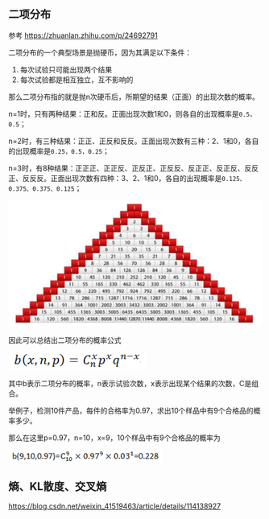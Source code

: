 ## 二项分布

参考 https://zhuanlan.zhihu.com/p/24692791

二项分布的一个典型场景是抛硬币，因为其满足以下条件：

1. 每次试验只可能出现两个结果
2. 每次试验都是相互独立，互不影响的

那么二项分布指的就是抛n次硬币后，所期望的结果（正面）的出现次数的概率。

n=1时，只有两种结果：正和反。正面出现次数1和0，则各自的出现概率是`0.5，0.5`；

n=2时，有三种结果：正正、正反和反反。正面出现次数有三种：2、1和0，各自的出现概率是`0.25，0.5，0.25`；

n=3时，有8种结果：正正正、正正反、正反正、正反反、反正正、反正反、反反正、反反反。正面出现次数有四种：3、2、1和0，各自的出现概率是`0.125、0.375、0.375、0.125`；

![1614262173537](KL散度相关笔记.assets/1614262173537.png)

因此可以总结出二项分布的概率公式

![1614262094408](KL散度相关笔记.assets/1614262094408.png)

其中b表示二项分布的概率，n表示试验次数，x表示出现某个结果的次数，C是组合。

举例子，检测10件产品，每件的合格率为0.97，求出10个样品中有9个合格品的概率多少。

那么在这里p=0.97，n=10，x=9，10个样品中有9个合格品的概率为

![1614262312077](KL散度相关笔记.assets/1614262312077.png) 



## 熵、KL散度、交叉熵

https://blog.csdn.net/weixin_41519463/article/details/114138927

